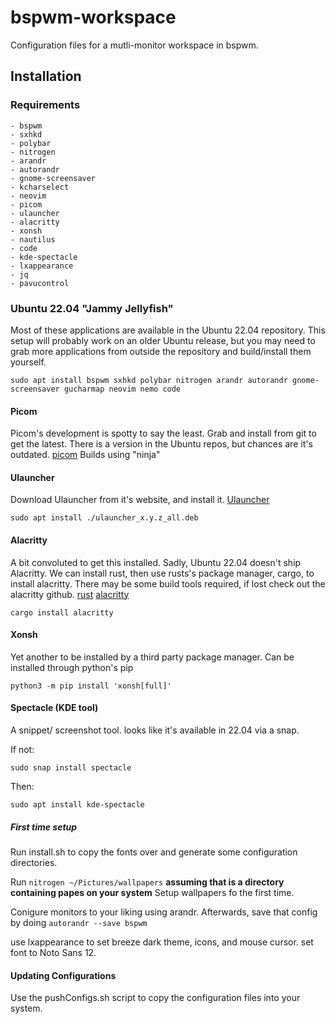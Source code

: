 # bspwm-workspace

Configuration files for a mutli-monitor workspace in bspwm. 

## Installation

### Requirements

    - bspwm 
    - sxhkd
    - polybar
    - nitrogen
    - arandr
    - autorandr
    - gnome-screensaver
    - kcharselect 
    - neovim
    - picom
    - ulauncher
    - alacritty
    - xonsh
    - nautilus 
    - code
    - kde-spectacle
    - lxappearance
    - jq
    - pavucontrol

### Ubuntu 22.04 "Jammy Jellyfish"

Most of these applications are available in the Ubuntu 22.04 repository.
This setup will probably work on an older Ubuntu release, but you may need to grab more applications
from outside the repository and build/install them yourself.

```
sudo apt install bspwm sxhkd polybar nitrogen arandr autorandr gnome-screensaver gucharmap neovim nemo code
```

#### Picom

Picom's development is spotty to say the least. Grab and install from git to get the latest.
There is a version in the Ubuntu repos, but chances are it's outdated.
[picom](https://github.com/yshui/picom)
Builds using "ninja"

#### Ulauncher

Download Ulauncher from it's website, and install it.
[Ulauncher](https://ulauncher.io/#Download)

```
sudo apt install ./ulauncher_x.y.z_all.deb
```

#### Alacritty

A bit convoluted to get this installed. Sadly, Ubuntu 22.04 doesn't ship Alacritty.
We can install rust, then use rusts's package manager, cargo, to install alacritty.
There may be some build tools required, if lost check out the alacritty github.
[rust](https://www.rust-lang.org/tools/install)
[alacritty](https://github.com/alacritty/alacritty)

```
cargo install alacritty
```

#### Xonsh

Yet another to be installed by a third party package manager. Can be installed through python's pip

```
python3 -m pip install 'xonsh[full]'
```

#### Spectacle (KDE tool)

A snippet/ screenshot tool. looks like it's available in 22.04 via a snap.

If not: 
```
sudo snap install spectacle
```
Then:
```
sudo apt install kde-spectacle
```


##### First time setup

Run install.sh to copy the fonts over and generate some configuration directories. 

Run ```nitrogen ~/Pictures/wallpapers``` **assuming that is a directory containing papes on your system**
Setup wallpapers fo the first time.

Conigure monitors to your liking using arandr. Afterwards, save that config
by doing ```autorandr --save bspwm```

use lxappearance to set breeze dark theme, icons, and mouse cursor. set font to Noto Sans 12.


#### Updating Configurations

Use the pushConfigs.sh script to copy the configuration files into your system. 


